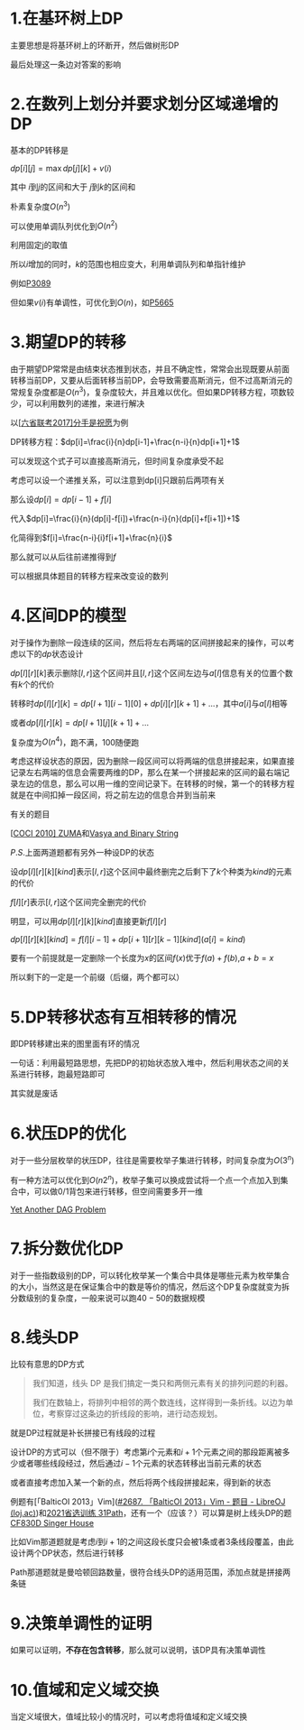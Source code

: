 # 1.在基环树上DP

主要思想是将基环树上的环断开，然后做树形DP

最后处理这一条边对答案的影响

# 2.在数列上划分并要求划分区域递增的DP

基本的DP转移是

$dp[i][j]=\max{dp[j][k]}+v(i)$

其中 $i$到$j$的区间和大于 $j$到$k$的区间和

朴素复杂度$O(n^3)$

可以使用单调队列优化到$O(n^2)$

利用固定j的取值

所以$i$增加的同时，$k$的范围也相应变大，利用单调队列和单指针维护

例如[P3089](https://www.luogu.com.cn/problem/P3089)

但如果$v(i)$有单调性，可优化到$O(n)$，如[P5665](https://www.luogu.com.cn/problem/P5665)

# 3.期望DP的转移

由于期望DP常常是由结束状态推到状态，并且不确定性，常常会出现既要从前面转移当前DP，又要从后面转移当前DP，会导致需要高斯消元，但不过高斯消元的常规复杂度都是$O(n^3)$，复杂度较大，并且难以优化。但如果DP转移方程，项数较少，可以利用数列的递推，来进行解决

以[[六省联考2017\]分手是祝愿](https://www.luogu.com.cn/problem/P3750)为例

DP转移方程：$dp[i]=\frac{i}{n}dp[i-1]+\frac{n-i}{n}dp[i+1]+1$

可以发现这个式子可以直接高斯消元，但时间复杂度承受不起

考虑可以设一个递推关系，可以注意到dp[i]只跟前后两项有关

那么设$dp[i]=dp[i-1]+f[i]$

代入$dp[i]=\frac{i}{n}(dp[i]-f[i])+\frac{n-i}{n}(dp[i]+f[i+1])+1$

化简得到$f[i]=\frac{n-i}{i}f[i+1]+\frac{n}{i}$

那么就可以从后往前递推得到$f$

可以根据具体题目的转移方程来改变设的数列

# 4.区间DP的模型

对于操作为删除一段连续的区间，然后将左右两端的区间拼接起来的操作，可以考虑以下的$dp$状态设计

$dp[l][r][k]$表示删除$[l,r]$这个区间并且$[l,r]$这个区间左边与$a[l]$信息有关的位置个数有$k$个的代价

转移时$dp[l][r][k]=dp[l+1][i-1][0]+dp[i][r][k+1]+...$，其中$a[i]$与$a[l]$相等

或者$dp[l][r][k]=dp[l+1][j][k+1]+...$

复杂度为$O(n^4)$，跑不满，$100$随便跑

考虑这样设状态的原因，因为删除一段区间可以将两端的信息拼接起来，如果直接记录左右两端的信息会需要两维的DP，那么在某一个拼接起来的区间的最右端记录左边的信息，那么可以用一维的空间记录下。在转移的时候，第一个的转移方程就是在中间扣掉一段区间，将之前左边的信息合并到当前来

有关的题目

[[COCI 2010\] ZUMA](https://www.luogu.com.cn/problem/P5189)和[Vasya and Binary String](https://codeforces.com/problemset/problem/1107/E)

$P.S.$上面两道题都有另外一种设DP的状态

设$dp[l][r][k][kind]$表示$[l,r]$这个区间中最终删完之后剩下了$k$个种类为$kind$的元素的代价

$f[l][r]$表示$[l,r]$这个区间完全删完的代价

明显，可以用$dp[l][r][k][kind]$直接更新$f[l][r]$

$dp[l][r][k][kind]=f[l][i-1]+dp[i+1][r][k-1][kind](a[i]=kind)$

要有一个前提就是一定删除一个长度为$x$的区间$f(x)$优于$f(a)+f(b)$,$a+b=x$

所以剩下的一定是一个前缀（后缀，两个都可以）

# 5.DP转移状态有互相转移的情况

即DP转移建出来的图里面有环的情况

一句话：利用最短路思想，先把DP的初始状态放入堆中，然后利用状态之间的关系进行转移，跑最短路即可

其实就是废话

# 6.状压DP的优化

对于一些分层枚举的状压DP，往往是需要枚举子集进行转移，时间复杂度为$O(3^n)$

有一种方法可以优化到$O(n2^n)$，枚举子集可以换成尝试将一个点一个点加入到集合中，可以做$0/1$背包来进行转移，但空间需要多开一维

[Yet Another DAG Problem](https://codeforces.com/problemset/problem/1430/G)

# 7.拆分数优化DP

对于一些指数级别的DP，可以转化枚举某一个集合中具体是哪些元素为枚举集合的大小，当然这是在保证集合中的数是等价的情况，然后这个DP复杂度就变为拆分数级别的复杂度，一般来说可以跑$40-50$的数据规模

# 8.线头DP

比较有意思的DP方式

> 我们知道，线头 DP 是我们搞定一类只和两侧元素有关的排列问题的利器。
>
> 我们在数轴上，将排列中相邻的两个数连线，这样得到一条折线。以边为单位，考察穿过这条边的折线段的影响，进行动态规划。

就是DP过程就是补长拼接已有线段的过程

设计DP的方式可以（但不限于）考虑第$i$个元素和$i+1$个元素之间的那段距离被多少或者哪些线段经过，然后通过$i-1$个元素的状态转移出当前元素的状态

或者直接考虑加入某一个新的点，然后将两个线段拼接起来，得到新的状态

例题有[「BalticOI 2013」Vim]([#2687. 「BalticOI 2013」Vim - 题目 - LibreOJ (loj.ac)](https://loj.ac/p/2687))和[2021省选训练 31Path]([XJOI](https://dev.xjoi.net/contest/1712))，还有一个（应该？）可以算是树上线头DP的题[CF830D Singer House](https://codeforces.com/contest/830/problem/D)

比如Vim那道题就是考虑$i$到$i+1$的之间这段长度只会被$1$条或者$3$条线段覆盖，由此设计两个DP状态，然后进行转移

Path那道题就是曼哈顿回路数量，很符合线头DP的适用范围，添加点就是拼接两条链

# 9.决策单调性的证明

如果可以证明，**不存在包含转移**，那么就可以说明，该DP具有决策单调性

# 10.值域和定义域交换

当定义域很大，值域比较小的情况时，可以考虑将值域和定义域交换